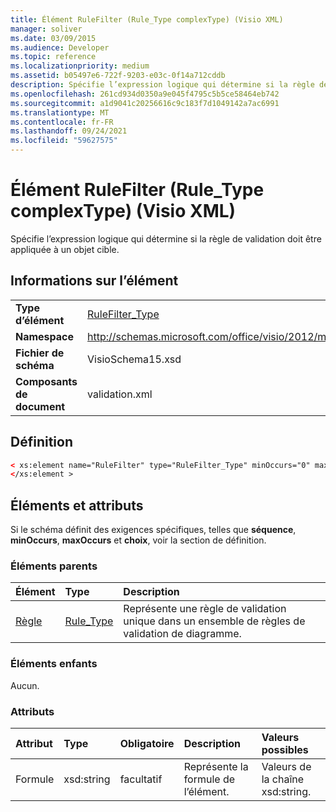 ```yaml
---
title: Élément RuleFilter (Rule_Type complexType) (Visio XML)
manager: soliver
ms.date: 03/09/2015
ms.audience: Developer
ms.topic: reference
ms.localizationpriority: medium
ms.assetid: b05497e6-722f-9203-e03c-0f14a712cddb
description: Spécifie l’expression logique qui détermine si la règle de validation doit être appliquée à un objet cible.
ms.openlocfilehash: 261cd934d0350a9e045f4795c5b5ce58464eb742
ms.sourcegitcommit: a1d9041c20256616c9c183f7d1049142a7ac6991
ms.translationtype: MT
ms.contentlocale: fr-FR
ms.lasthandoff: 09/24/2021
ms.locfileid: "59627575"
---
```

# <a name="rulefilter-element-rule_type-complextype-visio-xml"></a>Élément RuleFilter (Rule_Type complexType) (Visio XML)

Spécifie l’expression logique qui détermine si la règle de validation doit être appliquée à un objet cible.
  
## <a name="element-information"></a>Informations sur l’élément

|||
|:-----|:-----|
|**Type d’élément** <br/> |[RuleFilter_Type](rulefilter_type-complextypevisio-xml.md) <br/> |
|**Namespace** <br/> |http://schemas.microsoft.com/office/visio/2012/main  <br/> |
|**Fichier de schéma** <br/> |VisioSchema15.xsd  <br/> |
|**Composants de document** <br/> |validation.xml  <br/> |
   
## <a name="definition"></a>Définition

```XML
< xs:element name="RuleFilter" type="RuleFilter_Type" minOccurs="0" maxOccurs="1" >
</xs:element >
```

## <a name="elements-and-attributes"></a>Éléments et attributs

Si le schéma définit des exigences spécifiques, telles que **séquence**, **minOccurs**, **maxOccurs** et **choix**, voir la section de définition. 
  
### <a name="parent-elements"></a>Éléments parents

|**Élément**|**Type**|**Description**|
|:-----|:-----|:-----|
|[Règle](rule-element-ruleset_type-complextypevisio-xml.md) <br/> |[Rule_Type](rule_type-complextypevisio-xml.md) <br/> |Représente une règle de validation unique dans un ensemble de règles de validation de diagramme.  <br/> |
   
### <a name="child-elements"></a>Éléments enfants

Aucun.
  
### <a name="attributes"></a>Attributs

|**Attribut**|**Type**|**Obligatoire**|**Description**|**Valeurs possibles**|
|:-----|:-----|:-----|:-----|:-----|
|Formule  <br/> |xsd:string  <br/> |facultatif  <br/> |Représente la formule de l’élément.  <br/> |Valeurs de la chaîne xsd:string.  <br/> |
   

